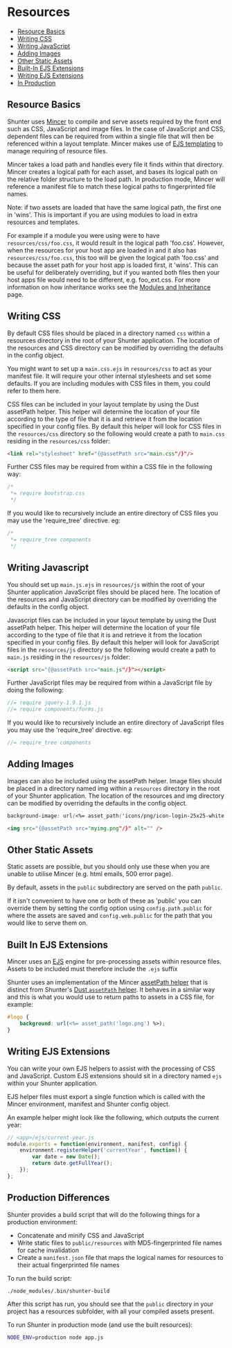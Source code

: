 # Resources

* [Resource Basics](#resource-basics)
* [Writing CSS](#writing-css)
* [Writing JavaScript](#writing-javascript)
* [Adding Images](#adding-images)
* [Other Static Assets](#other-static-assets)
* [Built-In EJS Extensions](#built-in-ejs-extensions)
* [Writing EJS Extensions](#writing-ejs-extensions)
* [In Production](#production-differences)

## Resource Basics

Shunter uses [Mincer](http://nodeca.github.io/mincer/) to compile and serve assets required by the front end such as CSS, JavaScript and image files. In the case of JavaScript and CSS, dependent files can be required from within a single file that will then be referenced within a layout template. Mincer makes use of [EJS templating](http://www.embeddedjs.com/) to manage requiring of resource files.

Mincer takes a load path and handles every file it finds within that directory. Mincer creates a logical path for each asset, and bases its logical path on the relative folder structure to the load path. In production mode, Mincer will reference a manifest file to match these logical paths to fingerprinted file names.

Note: if two assets are loaded that have the same logical path, the first one in 'wins'. This is important if you are using modules to load in extra resources and templates.

For example if a module you were using were to have `resources/css/foo.css`, it would result in the logical path 'foo.css'. However, when the resources for your host app are loaded in and it also has `resources/css/foo.css`, this too will be given the logical path 'foo.css' and because the asset path for your host app is loaded first, it 'wins'. This can be useful for deliberately overriding, but if you wanted both files then your host apps file would need to be different, e.g. foo_ext.css. For more information on how inheritance works see the [Modules and Inheritance](modules.md) page.

## Writing CSS

By default CSS files should be placed in a directory named `css` within a resources directory in the root of your Shunter application. The location of the resources and CSS directory can be modified by overriding the defaults in the config object.

You might want to set up a `main.css.ejs` in `resources/css` to act as your manifest file. It will require your other internal stylesheets and set some defaults. If you are including modules with CSS files in them, you could refer to them here.

CSS files can be included in your layout template by using the Dust assetPath helper. This helper will determine the location of your file according to the type of file that it is and retrieve it from the location specified in your config files. By default this helper will look for CSS files in the `resources/css` directory so the following would create a path to `main.css` residing in the `resources/css` folder:

```html
<link rel="stylesheet" href="{@assetPath src="main.css"/}"/>
```

Further CSS files may be required from within a CSS file in the following way:

```css
/*
 *= require bootstrap.css
 */
```

If you would like to recursively include an entire directory of CSS files you may use the 'require_tree' directive. eg:

```css
/*
 *= require_tree components
 */
```

## Writing Javascript

You should set up `main.js.ejs` in `resources/js` within the root of your Shunter application JavaScript files should be placed here. The location of the resources and JavaScript directory can be modified by overriding the defaults in the config object.

Javascript files can be included in your layout template by using the Dust assetPath helper. This helper will determine the location of your file according to the type of file that it is and retrieve it from the location specified in your config files. By default this helper will look for JavaScript files in the `resources/js` directory so the following would create a path to `main.js` residing in the `resources/js` folder:

```html
<script src="{@assetPath src="main.js"/}"></script>
```

Further JavaScript files may be required from within a JavaScript file by doing the following:

```js
//= require jquery-1.9.1.js
//= require components/forms.js
```

If you would like to recursively include an entire directory of JavaScript files you may use the 'require_tree' directive. eg:

```js
//= require_tree components
```

## Adding Images

Images can also be included using the assetPath helper. Image files should be placed in a directory named img within a `resources` directory in the root of your Shunter application. The location of the resources and img directory can be modified by overriding the defaults in the config object.

```css
background-image: url(<%= asset_path('icons/png/icon-login-25x25-white.png') %>);
```

```html
<img src="{@assetPath src="myimg.png"/}" alt="" />
```

## Other Static Assets

Static assets are possible, but you should only use these when you are unable to utilise Mincer (e.g. html emails, 500 error page).

By default, assets in the `public` subdirectory are served on the path `public`.

If it isn't convenient to have one or both of these as 'public' you can override them by setting the config option using `config.path.public` for where the assets are saved and `config.web.public` for the path that you would like to serve them on.

## Built In EJS Extensions

Mincer uses an [EJS](https://www.npmjs.com/package/ejs) engine for pre-processing assets within resource files. Assets to be included must therefore include the `.ejs` suffix 

Shunter uses an implementation of the Mincer [assetPath helper](http://nodeca.github.io/mincer/#assetPath) that is distinct from Shunter's [Dust `assetPath` helper](templates.md#the-assetpath-helper). It behaves in a similar way and this is what you would use to return paths to assets in a CSS file, for example:

```css
#logo {
	background: url(<%= asset_path('logo.png') %>);
}
```

## Writing EJS Extensions

You can write your own EJS helpers to assist with the processing of CSS and JavaScript. Custom EJS extensions should sit in a directory named `ejs` within your Shunter application.

EJS helper files must export a single function which is called with the Mincer environment, manifest and Shunter config object.

An example helper might look like the following, which outputs the current year:

```js
// <app>/ejs/current-year.js
module.exports = function(environment, manifest, config) {
	environment.registerHelper('currentYear', function() {
		var date = new Date();
		return date.getFullYear();
	});
};
```

## Production Differences

Shunter provides a build script that will do the following things for a production environment:

* Concatenate and minify CSS and JavaScript
* Write static files to `public/resources` with MD5-fingerprinted file names for cache invalidation
* Create a `manifest.json` file that maps the logical names for resources to their actual fingerprinted file names

To run the build script:

```sh
./node_modules/.bin/shunter-build
```

After this script has run, you should see that the `public` directory in your project has a resources subfolder, with all your compiled assets present.

To run Shunter in production mode (and use the built resources):

```sh
NODE_ENV=production node app.js
```
